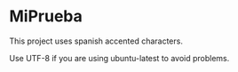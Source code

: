# MiPrueba

This project uses spanish accented characters. 

Use UTF-8 if you are using ubuntu-latest to avoid problems.


